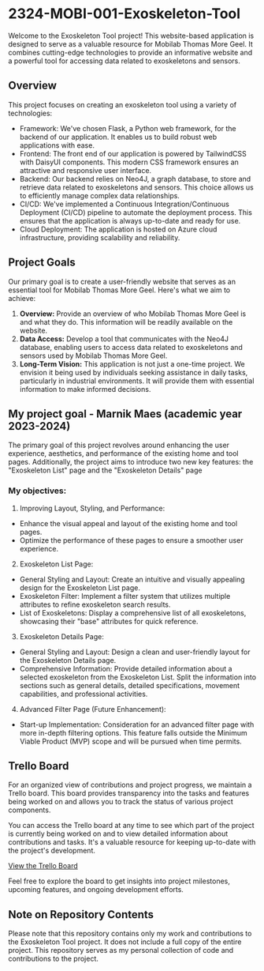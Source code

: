 # 2324-MOBI-001-Exoskeleton-Tool

Welcome to the Exoskeleton Tool project! This website-based application is designed to serve as a valuable resource for Mobilab Thomas More Geel. It combines cutting-edge technologies to provide an informative website and a powerful tool for accessing data related to exoskeletons and sensors.

## Overview
This project focuses on creating an exoskeleton tool using a variety of technologies:
* Framework: We've chosen Flask, a Python web framework, for the backend of our application. It enables us to build robust web applications with ease.
* Frontend: The front end of our application is powered by TailwindCSS with DaisyUI components. This modern CSS framework ensures an attractive and responsive user interface.
* Backend: Our backend relies on Neo4J, a graph database, to store and retrieve data related to exoskeletons and sensors. This choice allows us to efficiently manage complex data relationships.
* CI/CD: We've implemented a Continuous Integration/Continuous Deployment (CI/CD) pipeline to automate the deployment process. This ensures that the application is always up-to-date and ready for use.
* Cloud Deployment: The application is hosted on Azure cloud infrastructure, providing scalability and reliability.

## Project Goals
Our primary goal is to create a user-friendly website that serves as an essential tool for Mobilab Thomas More Geel. Here's what we aim to achieve:

1. **Overview:** Provide an overview of who Mobilab Thomas More Geel is and what they do. This information will be readily available on the website.
2. **Data Access:** Develop a tool that communicates with the Neo4J database, enabling users to access data related to exoskeletons and sensors used by Mobilab Thomas More Geel.
3. **Long-Term Vision:** This application is not just a one-time project. We envision it being used by individuals seeking assistance in daily tasks, particularly in industrial environments. It will provide them with essential information to make informed decisions.

## My project goal - Marnik Maes (academic year 2023-2024)
The primary goal of this project revolves around enhancing the user experience, aesthetics, and performance of the existing home and tool pages. Additionally, the project aims to introduce two new key features: the "Exoskeleton List" page and the "Exoskeleton Details" page

### My objectives:
1. Improving Layout, Styling, and Performance:
  * Enhance the visual appeal and layout of the existing home and tool pages.
  * Optimize the performance of these pages to ensure a smoother user experience.
2. Exoskeleton List Page:
  * General Styling and Layout: Create an intuitive and visually appealing design for the Exoskeleton List page.
  * Exoskeleton Filter: Implement a filter system that utilizes multiple attributes to refine exoskeleton search results.
  * List of Exoskeletons: Display a comprehensive list of all exoskeletons, showcasing their "base" attributes for quick reference.
3. Exoskeleton Details Page:
  * General Styling and Layout: Design a clean and user-friendly layout for the Exoskeleton Details page.
  * Comprehensive Information: Provide detailed information about a selected exoskeleton from the Exoskeleton List. Split the information into sections such as general details, detailed specifications, movement capabilities, and   professional activities.
4. Advanced Filter Page (Future Enhancement):
  * Start-up Implementation: Consideration for an advanced filter page with more in-depth filtering options. This feature falls outside the Minimum Viable Product (MVP) scope and will be pursued when time permits.

## Trello Board
For an organized view of contributions and project progress, we maintain a Trello board. This board provides transparency into the tasks and features being worked on and allows you to track the status of various project components.

You can access the Trello board at any time to see which part of the project is currently being worked on and to view detailed information about contributions and tasks. It's a valuable resource for keeping up-to-date with the project's development.

[View the Trello Board](https://trello.com/invite/b/XNI5AqPL/ATTI40b4dd8c9280d01682f555ed1f3183704FAC07A8/s2e)

Feel free to explore the board to get insights into project milestones, upcoming features, and ongoing development efforts.


## Note on Repository Contents
Please note that this repository contains only my work and contributions to the Exoskeleton Tool project. It does not include a full copy of the entire project. This repository serves as my personal collection of code and contributions to the project.
